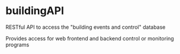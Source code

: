 # buildingAPI
RESTful API to access the  "building events and control" database

Provides access for web frontend and backend control or monitoring programs

